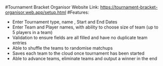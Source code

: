 #Tournament Bracket Organisor
Website Link: https://tournament-bracket-organisor.web.app/setup.html
#Features:
- Enter Tournament type, name , Start and End Dates
- Enter Team and Player names, with ability to choose size of team (up to 5 players in a team)
- Validation to ensure fields are all filled and have no duplicate team entries
- Able to shuffle the teams to randomise matchups
- Saves each team to the cloud once tournament has been started
- Able to advance teams, eliminate teams and output a winner in the end

